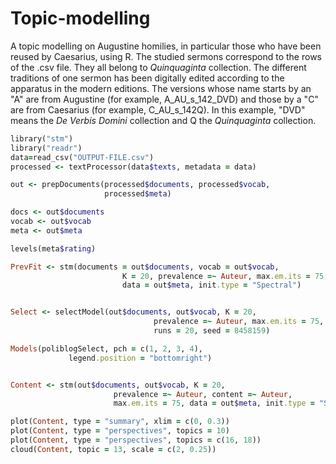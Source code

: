 # Topic-modelling
A topic modelling on Augustine homilies, in particular those who have been reused by Caesarius, using R.
The studied sermons correspond to the rows of the .csv file. They all belong to _Quinquaginta_ collection. The different traditions of one sermon has been digitally edited according to the apparatus in the modern editions. The versions whose name starts by an "A" are from Augustine (for example, A_AU_s_142_DVD) and those by a "C" are from Caesarius (for example, C_AU_s_142Q). In this example, "DVD" means the _De Verbis Domini_ collection and Q the _Quinquaginta_ collection.

```ruby
library("stm")
library("readr")
data=read_csv("OUTPUT-FILE.csv")
processed <- textProcessor(data$texts, metadata = data)

out <- prepDocuments(processed$documents, processed$vocab,
                     processed$meta)

docs <- out$documents
vocab <- out$vocab
meta <- out$meta

levels(meta$rating)

PrevFit <- stm(documents = out$documents, vocab = out$vocab,
                         K = 20, prevalence =~ Auteur, max.em.its = 75,
                         data = out$meta, init.type = "Spectral")


Select <- selectModel(out$documents, out$vocab, K = 20,
                                prevalence =~ Auteur, max.em.its = 75, data = out$meta,
                                runs = 20, seed = 8458159)

Models(poliblogSelect, pch = c(1, 2, 3, 4),
             legend.position = "bottomright")


Content <- stm(out$documents, out$vocab, K = 20,
                       prevalence =~ Auteur, content =~ Auteur,
                       max.em.its = 75, data = out$meta, init.type = "Spectral")

plot(Content, type = "summary", xlim = c(0, 0.3))
plot(Content, type = "perspectives", topics = 10)
plot(Content, type = "perspectives", topics = c(16, 18))
cloud(Content, topic = 13, scale = c(2, 0.25))
```
